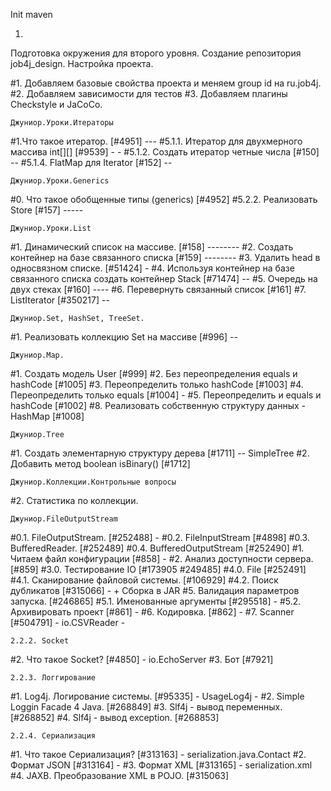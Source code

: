 Init maven

1)
Подготовка окружения для второго уровня.
Создание репозитория job4j_design.
Настройка проекта.

#1. Добавляем базовые свойства проекта и меняем group id на ru.job4j.
#2. Добавляем зависимости для тестов
#3. Добавляем плагины Checkstyle и JaCoCo.

    Джуниор.Уроки.Итераторы

#1.Что такое итератор. [#4951] ---
#5.1.1. Итератор для двухмерного массива int[][] [#9539] - -
#5.1.2. Создать итератор четные числа [#150] --
#5.1.4. FlatMap для Iterator<Iterator> [#152] --

    Джуниор.Уроки.Generics

#0. Что такое обобщенные типы (generics) [#4952]
#5.2.2. Реализовать Store<T extends Base> [#157] -----

    Джуниор.Уроки.List

#1. Динамический список на массиве. [#158] --------
#2. Создать контейнер на базе связанного списка [#159] --------
#3. Удалить head в односвязном списке. [#51424] -
#4. Используя контейнер на базе связанного списка создать контейнер Stack [#71474] --
#5. Очередь на двух стеках [#160] ----
#6. Перевернуть связанный список [#161] 
#7. ListIterator [#350217] --

    Джуниор.Set, HashSet, TreeSet.

#1. Реализовать коллекцию Set на массиве [#996] --

    Джуниор.Map.

#1. Создать модель User   [#999]
#2. Без переопределения equals и hashCode [#1005]
#3. Переопределить только hashCode [#1003]
#4. Переопределить только equals [#1004] -
#5. Переопределить и equals и hashCode [#1002]
#8. Реализовать собственную структуру данных - HashMap [#1008] 

    Джуниор.Tree

#1. Создать элементарную структуру дерева [#1711] -- SimpleTree
#2. Добавить метод boolean isBinary() [#1712] 

    Джуниор.Коллекции.Контрольные вопросы

#2. Статистика по коллекции.

    Джуниор.FileOutputStream

#0.1. FileOutputStream. [#252488] -
#0.2. FileInputStream [#4898] 
#0.3. BufferedReader. [#252489]
#0.4. BufferedOutputStream [#252490]
#1. Читаем файл конфигурации [#858] -
#2. Анализ доступности сервера. [#859]
#3.0. Тестирование IO [#173905 #249485]
#4.0. File [#252491]
#4.1. Сканирование файловой системы. [#106929]
#4.2. Поиск дубликатов [#315066] - + Сборка в JAR
#5. Валидация параметров запуска. [#246865]
#5.1. Именованные аргументы [#295518] - 
#5.2. Архивировать проект [#861] -
#6. Кодировка. [#862]  -
#7. Scanner [#504791] - io.CSVReader -

    2.2.2. Socket
#2. Что такое Socket? [#4850] - io.EchoServer 
#3. Бот [#7921] 

    2.2.3. Логгирование
#1. Log4j. Логирование системы. [#95335] - UsageLog4j  -
#2. Simple Loggin Facade 4 Java. [#268849]
#3. Slf4j - вывод переменных. [#268852] 
#4. Slf4j - вывод exception. [#268853]

    2.2.4. Сериализация
#1. Что такое Сериализация? [#313163] - serialization.java.Contact
#2. Формат JSON [#313164] -
#3. Формат XML [#313165] - serialization.xml 
#4. JAXB. Преобразование XML в POJO. [#315063]